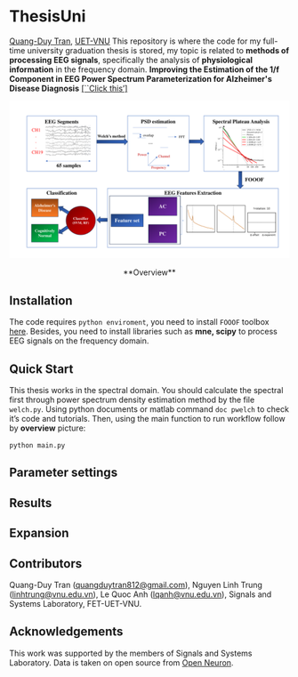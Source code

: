 # ThesisUni
[Quang-Duy Tran]( https://github.com/qduytran), [UET-VNU]( https://uet.vnu.edu.vn/)
This repository is where the code for my full-time university graduation thesis is stored, my topic is related to **methods of processing EEG signals**, specifically the analysis of **physiological information** in the frequency domain.
**Improving the Estimation of the 1/f Component in EEG Power Spectrum Parameterization for Alzheimer's Disease Diagnosis** [[``Click this’]]( https://drive.google.com/drive/folders/1A7miuQuSXcl0xZv36eetDHszSRXDuPvf?usp=sharing) 
<p align="center">
  <img src="assets/workflow.pdf"/>
</p>
<p align="center">
  **Overview**
</p>

## Installation
The code requires `python enviroment`, you need to install `FOOOF` toolbox [here]( https://fooof-tools.github.io/fooof/).
Besides, you need to install libraries such as **mne, scipy** to process EEG signals on the frequency domain.

## Quick Start
This thesis works in the spectral domain. You should calculate the spectral first through power spectrum density estimation method by the file `welch.py`. Using python documents or matlab command `doc pwelch` to check it’s code and tutorials.
Then, using the main function to run workflow follow by **overview** picture:
```
python main.py
```

## Parameter settings


## Results


## Expansion

## Contributors
Quang-Duy Tran (quangduytran812@gmail.com), Nguyen Linh Trung  (linhtrung@vnu.edu.vn), Le Quoc Anh (lqanh@vnu.edu.vn), Signals and Systems Laboratory, FET-UET-VNU.

## Acknowledgements
This work was supported by the members of Signals and Systems Laboratory. Data is taken on open source from [Open Neuron]( https://github.com/OpenNeuroDatasets/ds004504).


